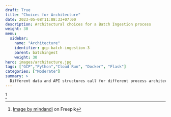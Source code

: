 ```yaml
---
draft: True
title: "Choices for Architecture"
date: 2023-05-08T11:08:33+07:00
description: Architectural choices for a Batch Ingestion process
weight: 30
menu:
  sidebar:
    name: "Architecture"
    identifier: gcp-batch-ingestion-3
    parent: batchingest
    weight: 30
hero: images/architecture.jpg
tags: ["GCP","Python","Cloud Run", "Docker", "Flask"]
categories: ["Moderate"]
summary: >
  Different data and API structures call for different process architectures. In this article, I go through some of the architectural choices for your process and the common challanges.
---
```

[^1]

[^1]: <a href="https://www.freepik.com/free-photo/image-engineering-objects-workplace-top-view-construction-concept-engineering-tools-vintage-tone-retro-filter-effect-soft-focus-selective-focus_1238631.htm#query=architecture&position=7&from_view=search&track=sph">Image by mindandi</a> on Freepik


